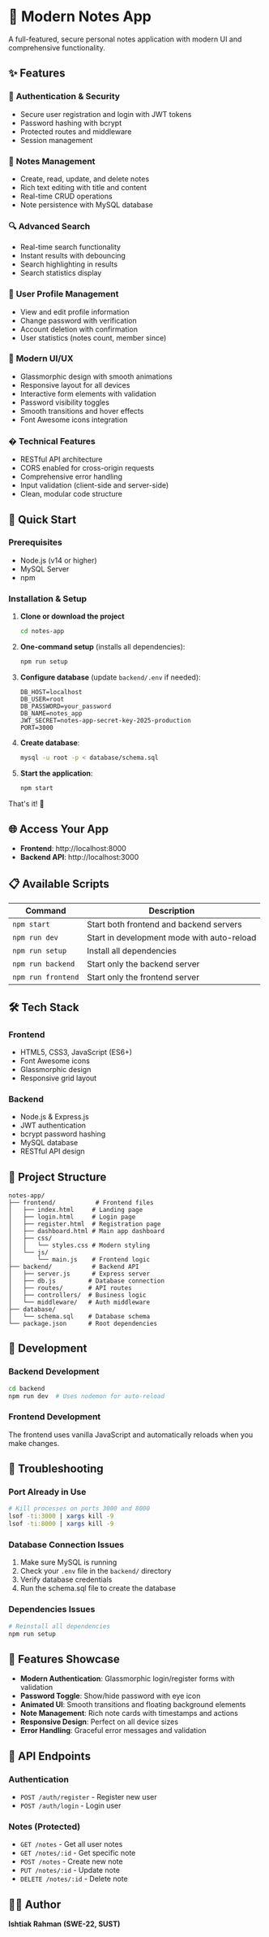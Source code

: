 # 📝 Modern Notes App

A full-featured, secure personal notes application with modern UI and comprehensive functionality.

## ✨ Features

### 🔐 **Authentication & Security**
- Secure user registration and login with JWT tokens
- Password hashing with bcrypt
- Protected routes and middleware
- Session management

### 📝 **Notes Management**
- Create, read, update, and delete notes
- Rich text editing with title and content
- Real-time CRUD operations
- Note persistence with MySQL database

### 🔍 **Advanced Search**
- Real-time search functionality
- Instant results with debouncing
- Search highlighting in results
- Search statistics display

### 👤 **User Profile Management**
- View and edit profile information
- Change password with verification
- Account deletion with confirmation
- User statistics (notes count, member since)

### 🎨 **Modern UI/UX**
- Glassmorphic design with smooth animations
- Responsive layout for all devices
- Interactive form elements with validation
- Password visibility toggles
- Smooth transitions and hover effects
- Font Awesome icons integration

### �️ **Technical Features**
- RESTful API architecture
- CORS enabled for cross-origin requests
- Comprehensive error handling
- Input validation (client-side and server-side)
- Clean, modular code structure

## 🚀 Quick Start

### Prerequisites
- Node.js (v14 or higher)
- MySQL Server
- npm

### Installation & Setup

1. **Clone or download the project**
   ```bash
   cd notes-app
   ```

2. **One-command setup** (installs all dependencies):
   ```bash
   npm run setup
   ```

3. **Configure database** (update `backend/.env` if needed):
   ```env
   DB_HOST=localhost
   DB_USER=root
   DB_PASSWORD=your_password
   DB_NAME=notes_app
   JWT_SECRET=notes-app-secret-key-2025-production
   PORT=3000
   ```

4. **Create database**:
   ```bash
   mysql -u root -p < database/schema.sql
   ```

5. **Start the application**:
   ```bash
   npm start
   ```

That's it! 🎉

## 🌐 Access Your App

- **Frontend**: http://localhost:8000
- **Backend API**: http://localhost:3000

## 📋 Available Scripts

| Command | Description |
|---------|-------------|
| `npm start` | Start both frontend and backend servers |
| `npm run dev` | Start in development mode with auto-reload |
| `npm run setup` | Install all dependencies |
| `npm run backend` | Start only the backend server |
| `npm run frontend` | Start only the frontend server |

## 🛠️ Tech Stack

### Frontend
- HTML5, CSS3, JavaScript (ES6+)
- Font Awesome icons
- Glassmorphic design
- Responsive grid layout

### Backend
- Node.js & Express.js
- JWT authentication
- bcrypt password hashing
- MySQL database
- RESTful API design

## 📁 Project Structure

```
notes-app/
├── frontend/           # Frontend files
│   ├── index.html     # Landing page
│   ├── login.html     # Login page
│   ├── register.html  # Registration page
│   ├── dashboard.html # Main app dashboard
│   ├── css/
│   │   └── styles.css # Modern styling
│   └── js/
│       └── main.js    # Frontend logic
├── backend/           # Backend API
│   ├── server.js      # Express server
│   ├── db.js         # Database connection
│   ├── routes/       # API routes
│   ├── controllers/  # Business logic
│   └── middleware/   # Auth middleware
├── database/
│   └── schema.sql    # Database schema
└── package.json      # Root dependencies
```

## 🔧 Development

### Backend Development
```bash
cd backend
npm run dev  # Uses nodemon for auto-reload
```

### Frontend Development
The frontend uses vanilla JavaScript and automatically reloads when you make changes.

## 🐛 Troubleshooting

### Port Already in Use
```bash
# Kill processes on ports 3000 and 8000
lsof -ti:3000 | xargs kill -9
lsof -ti:8000 | xargs kill -9
```

### Database Connection Issues
1. Make sure MySQL is running
2. Check your `.env` file in the `backend/` directory
3. Verify database credentials
4. Run the schema.sql file to create the database

### Dependencies Issues
```bash
# Reinstall all dependencies
npm run setup
```

## 🌟 Features Showcase

- **Modern Authentication**: Glassmorphic login/register forms with validation
- **Password Toggle**: Show/hide password with eye icon
- **Animated UI**: Smooth transitions and floating background elements
- **Note Management**: Rich note cards with timestamps and actions
- **Responsive Design**: Perfect on all device sizes
- **Error Handling**: Graceful error messages and validation

## 📝 API Endpoints

### Authentication
- `POST /auth/register` - Register new user
- `POST /auth/login` - Login user

### Notes (Protected)
- `GET /notes` - Get all user notes
- `GET /notes/:id` - Get specific note
- `POST /notes` - Create new note
- `PUT /notes/:id` - Update note
- `DELETE /notes/:id` - Delete note

## 👨‍💻 Author

**Ishtiak Rahman**
**(SWE-22, SUST)**
